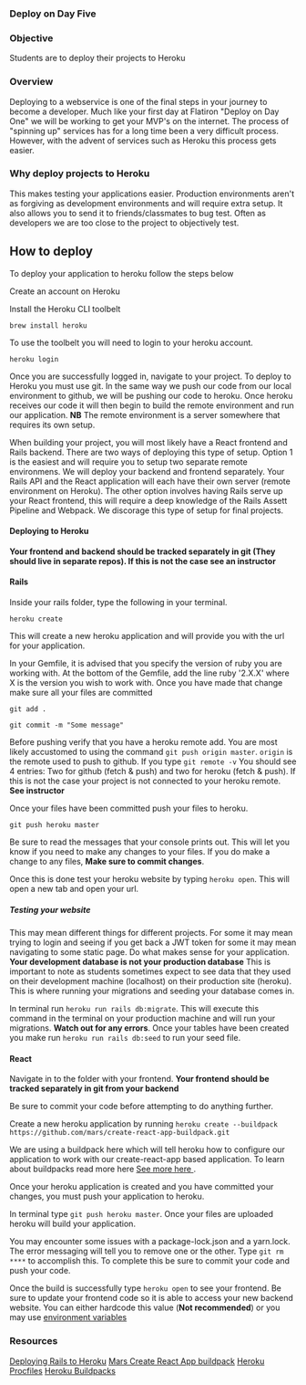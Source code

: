 ### Deploy on Day Five


### Objective

Students are to deploy their projects to Heroku


### Overview

Deploying to a webservice is one of the final steps in your journey to become a developer. Much like your first day at Flatiron "Deploy on Day One" we will be working to get your MVP's on the internet. The process of "spinning up" services has for a long time been a very difficult process. However, with the advent of services such as Heroku this process gets easier. 

### Why deploy projects to Heroku

This makes testing your applications easier. Production environments aren't as forgiving as development environments and will require extra setup. It also allows you to send it to friends/classmates to bug test. Often as developers we are too close to the project to objectively test. 



## How to deploy 


To deploy your application to heroku follow the steps below

Create an account on Heroku

Install the Heroku CLI toolbelt

`brew install heroku`

To use the toolbelt you will need to login to your heroku account.

`heroku login`

Once you are successfully logged in, navigate to your project. To deploy to Heroku you must use git. In the same way we push our code from our local environment to github, we will be pushing our code to heroku. Once heroku receives our code it will then begin to build the remote environment and run our application. **NB** The remote environment is a server somewhere that requires its own setup.

When building your project, you will most likely have a React frontend and Rails backend. There are two ways of deploying this type of setup. Option 1 is the easiest and will require you to setup two separate remote environmens. We will deploy your backend and frontend separately. Your Rails API and the React application will each have their own server (remote environment on Heroku). The other option involves having Rails serve up your React frontend, this will require a deep knowledge of the Rails Assett Pipeline and Webpack. We discorage this type of setup for final projects. 

#### Deploying to Heroku 

**Your frontend and backend should be tracked separately in git (They should live in separate repos). If this is not the case see an instructor**


#### Rails


Inside your rails folder, type the following in your terminal.

  `heroku create`

This will create a new heroku application and will provide you with the url for your application.


In your Gemfile, it is advised that you specify the version of ruby you are working with. At the bottom of the Gemfile, add the line ruby '2.X.X' where X is the version you wish to work with. Once you have made that change make sure all your files are committed


`git add .`

`git commit -m "Some message"`

Before pushing verify that you have a heroku remote add. You are most likely accustomed to using the command `git push origin master`. `origin` is the remote used to push to github. If you type `git remote -v` You should see 4 entries: Two for github (fetch & push) and two for heroku (fetch & push). If this is not the case your project is not connected to your heroku remote. **See instructor**


Once your files have been committed push your files to heroku.

  `git push heroku master`

Be sure to read the messages that your console prints out. This will let you know if you need to make any changes to your files. If you do make a change to any files, **Make sure to commit changes**.


Once this is done test your heroku website by typing `heroku open`. This will open a new tab and open your url.

##### Testing your website

This may mean different things for different projects. For some it may mean trying to login and seeing if you get back a JWT token for some it may mean navigating to some static page. Do what makes sense for your application. **Your development database is not your production database** This is important to note as students sometimes expect to see data that they used on their development machine (localhost) on their production site (heroku). This is where running your migrations and seeding your database comes in.

In terminal run `heroku run rails db:migrate`. This will execute this command in the terminal on your production machine and will run your migrations. **Watch out for any errors**. Once your tables have been created you make run `heroku run rails db:seed` to run your seed file.


#### React

Navigate in to the folder with your frontend. **Your frontend should be tracked separately in git from your backend**

Be sure to commit your code before attempting to do anything further.

Create a new heroku application by running `heroku create --buildpack https://github.com/mars/create-react-app-buildpack.git`

We are using a buildpack here which will tell heroku how to configure our application to work with our create-react-app based application. To learn about buildpacks read more here [See more here ](https://devcenter.heroku.com/articles/buildpacks).

Once your heroku application is created and you have committed your changes, you must push your application to heroku.

In terminal type `git push heroku master`. Once your files are uploaded heroku will build your application.

You may encounter some issues with a package-lock.json and a yarn.lock. The error messaging will tell you to remove one or the other. Type `git rm ****` to accomplish this. To complete this be sure to commit your code and push your code.


Once the build is successfully type `heroku open` to see your frontend. Be sure to update your frontend code so it is able to access your new backend website. You can either hardcode this value (**Not recommended**) or you may use [environment variables](https://devcenter.heroku.com/articles/config-vars)


### Resources

[Deploying Rails to Heroku](https://devcenter.heroku.com/articles/getting-started-with-rails5)
[Mars Create React App buildpack](https://github.com/mars/create-react-app-buildpack)
[Heroku Procfiles](https://devcenter.heroku.com/articles/procfile)
[Heroku Buildpacks](https://devcenter.heroku.com/articles/buildpacks)
